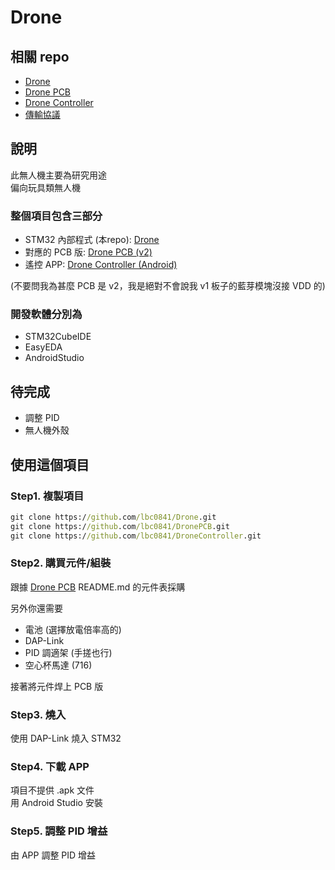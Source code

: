 # Drone

## 相關 repo

- [Drone](https://github.com/lbc0841/Drone)
- [Drone PCB](https://github.com/lbc0841/DronePCB)
- [Drone Controller](https://github.com/lbc0841/DroneController)
- [傳輸協議](PROTOCOL.md)

## 說明

此無人機主要為研究用途<br>
偏向玩具類無人機

### 整個項目包含三部分

- STM32 內部程式 (本repo): [Drone](https://github.com/lbc0841/Drone)
- 對應的 PCB 版: [Drone PCB (v2)](https://github.com/lbc0841/DronePCB)
- 遙控 APP: [Drone Controller (Android)](https://github.com/lbc0841/DroneController)

(不要問我為甚麼 PCB 是 v2，我是絕對不會說我 v1 板子的藍芽模塊沒接 VDD 的)

### 開發軟體分別為

- STM32CubeIDE
- EasyEDA
- AndroidStudio

## 待完成

- 調整 PID
- 無人機外殼

## 使用這個項目

### Step1. 複製項目

```cmd
git clone https://github.com/lbc0841/Drone.git
git clone https://github.com/lbc0841/DronePCB.git
git clone https://github.com/lbc0841/DroneController.git
```

### Step2. 購買元件/組裝

跟據 [Drone PCB](https://github.com/lbc0841/DronePCB) README.md 的元件表採購

另外你還需要

- 電池 (選擇放電倍率高的)
- DAP-Link
- PID 調適架 (手搓也行)
- 空心杯馬達 (716)

接著將元件焊上 PCB 版

### Step3. 燒入

使用 DAP-Link 燒入 STM32

### Step4. 下載 APP

項目不提供 .apk 文件<br>
用 Android Studio 安裝

### Step5. 調整 PID 增益

由 APP 調整 PID 增益
